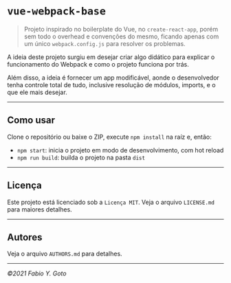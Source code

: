 # `vue-webpack-base`

> Projeto inspirado no boilerplate do Vue, no `create-react-app`, porém sem todo o overhead e convenções do mesmo, ficando apenas com um único `webpack.config.js` para resolver os problemas.

A ideia deste projeto surgiu em desejar criar algo didático para explicar o funcionamento do Webpack e como o projeto funciona por trás.

Além disso, a ideia é fornecer um app modificável, aonde o desenvolvedor tenha controle total de tudo, inclusive resolução de módulos, imports, e o que ele mais desejar.

-----

## Como usar

Clone o repositório ou baixe o ZIP, execute `npm install` na raíz e, então:

- `npm start`: inicia o projeto em modo de desenvolvimento, com hot reload
- `npm run build`: builda o projeto na pasta `dist`

-----

## Licença

Este projeto está licenciado sob a `Licença MIT`. Veja o arquivo `LICENSE.md` para maiores detalhes.

-----

## Autores

Veja o arquivo `AUTHORS.md` para detalhes.

-----

_&copy;2021 Fabio Y. Goto_
